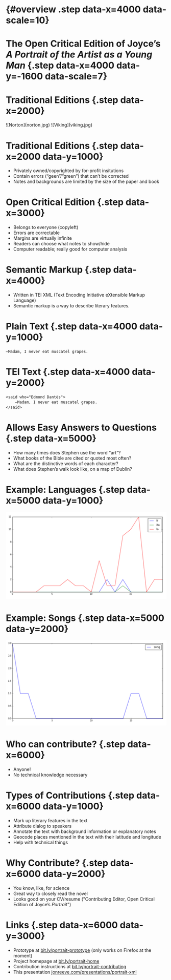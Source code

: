 # {#overview .step data-x=4000 data-scale=10}

# The Open Critical Edition of Joyce’s _A Portrait of the Artist as a Young Man_ {.step data-x=4000 data-y=-1600 data-scale=7}

# Traditional Editions {.step data-x=2000} 

<div class="centered"> 
![Norton](norton.jpg)
![Viking](viking.jpg) 
</div> 

# Traditional Editions {.step data-x=2000 data-y=1000} 

* Privately owned/copyrighted by for-profit insitutions
* Contain errors (“geen”/“green”) that can’t be corrected
* Notes and backgrounds are limited by the size of the paper and book

# Open Critical Edition {.step data-x=3000}

* Belongs to everyone (copyleft)
* Errors are correctable
* Margins are virtually infinite
* Readers can choose what notes to show/hide
* Computer readable; really good for computer analysis 

# Semantic Markup {.step data-x=4000}

* Written in TEI XML (Text Encoding Initiative eXtensible Markup Language) 
* Semantic markup is a way to describe literary features. 

# Plain Text {.step data-x=4000 data-y=1000}

```
—Madam, I never eat muscatel grapes.
```

# TEI Text {.step data-x=4000 data-y=2000}

```
<said who="Edmond Dantès">
    —Madam, I never eat muscatel grapes.
</said>
```

# Allows Easy Answers to Questions {.step data-x=5000}

* How many times does Stephen use the word “art”? 
* What books of the Bible are cited or quoted most often? 
* What are the distinctive words of each character?  
* What does Stephen’s walk look like, on a map of Dublin? 

# Example: Languages {.step data-x=5000 data-y=1000} 

![](langs.png)

# Example: Songs {.step data-x=5000 data-y=2000} 

![](songs.png) 

# Who can contribute? {.step data-x=6000} 

* Anyone!
* No technical knowledge necessary

# Types of Contributions {.step data-x=6000 data-y=1000} 

* Mark up literary features in the text
* Attribute dialog to speakers
* Annotate the text with background information or explanatory notes
* Geocode places mentioned in the text with their latitude and longitude
* Help with technical things

# Why Contribute? {.step data-x=6000 data-y=2000} 

* You know, like, for science
* Great way to closely read the novel
* Looks good on your CV/resume ("Contributing Editor, Open Critical Edition of Joyce’s _Portrait_") 

# Links {.step data-x=6000 data-y=3000} 

* Prototype at [bit.ly/portrait-prototype](http://jonathanreeve.github.io/corpus-joyce-portrait-TEI/portrait.xml) (only works on Firefox at the moment) 
* Project homepage at [bit.ly/portrait-home](https://github.com/JonathanReeve/corpus-joyce-portrait-TEI) 
* Contribution instructions at [bit.ly/portrait-contributing](https://github.com/JonathanReeve/corpus-joyce-portrait-TEI/blob/gh-pages/CONTRIBUTING.md) 
* This presentation [jonreeve.com/presentations/portrait-xml](http://jonreeve.com/presentations/portrait-xml/)

